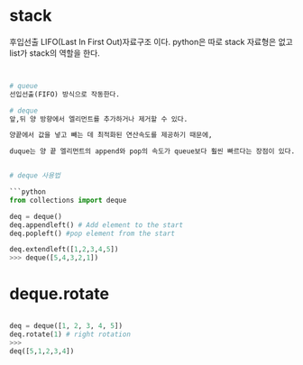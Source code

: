 # stack

후입선출 LIFO(Last In First Out)자료구조 이다.
python은 따로 stack 자료형은 없고 list가 stack의 역할을 한다.

```python


# queue
선입선출(FIFO) 방식으로 작동한다.

# deque
앞,뒤 양 방향에서 엘리먼트를 추가하거나 제거할 수 있다.

양끝에서 값을 넣고 빼는 데 최적화된 연산속도를 제공하기 때문에, 

duque는 양 끝 엘리먼트의 append와 pop의 속도가 queue보다 훨씬 빠르다는 장점이 있다.


# deque 사용법

```python
from collections import deque

deq = deque()
deq.appendleft() # Add element to the start
deq.popleft() #pop element from the start
```

```python
deq.extendleft([1,2,3,4,5])
>>> deque([5,4,3,2,1])
```
# deque.rotate
```python

deq = deque([1, 2, 3, 4, 5])
deq.rotate(1) # right rotation 
>>>
deq([5,1,2,3,4])
```
